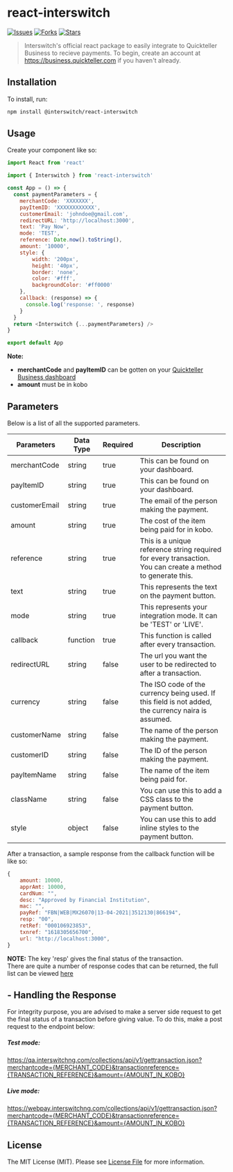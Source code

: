 # react-interswitch

[![Issues](	https://img.shields.io/github/issues/techquest/isw-react-sdk)](https://github.com/techquest/isw-react-sdk/issues)
[![Forks](	https://img.shields.io/github/forks/techquest/isw-react-sdk)](https://github.com/techquest/isw-react-sdk/network/members)
[![Stars](	https://img.shields.io/github/stars/techquest/isw-laravel-sdk)](https://github.com/techquest/isw-react-sdk/stargazers)

> Interswitch's official react package to easily integrate to Quickteller Business to recieve payments.
To begin, create an account at https://business.quickteller.com if you haven't already.

## Installation
To install, run:
```bash
npm install @interswitch/react-interswitch
```

## Usage
Create your component like so:
```js
import React from 'react'

import { Interswitch } from 'react-interswitch'

const App = () => {
  const paymentParameters = {
    merchantCode: 'XXXXXXX',
    payItemID: 'XXXXXXXXXXXX',
    customerEmail: 'johndoe@gmail.com',
    redirectURL: 'http://localhost:3000',
    text: 'Pay Now',
    mode: 'TEST',
    reference: Date.now().toString(),
    amount: '10000',
    style: {
        width: '200px',
        height: '40px',
        border: 'none',
        color: '#fff',
        backgroundColor: '#ff0000'
    },
    callback: (response) => {
      console.log('response: ', response)
    }
  }
  return <Interswitch {...paymentParameters} />
}

export default App
```
**Note:**
 - **merchantCode** and **payItemID** can be gotten on your [Quickteller Business dashboard](https://business.quickteller.com/developertools)
 - **amount** must be in kobo



## Parameters
Below is a list of all the supported parameters.

| Parameters           | Data Type                 | Required | Description                                                                                                                                                                                                                                         |
|----------------------|---------------------------|----------|-----------------------------------------------------------------------------------------------------------------------------------------------------------------------------------------------------------------------------------------------------|
| merchantCode         | string                   | true     | This can be found on your dashboard.
| payItemID            | string                   |  true    | This can be found on your dashboard.
| customerEmail        | string                   | true     | The email of the person making the payment.                                                                                                                                                                                                         |
| amount               | string                    | true     | The cost of the item being paid for in kobo.                                                                                                                                                                                                        |
| reference | string                    | true    | This is a unique reference string required for every transaction. You can create a method to generate this. |
| text      | string                    |  true   |  This represents the text on the payment button.
| mode      | string                    | true    | This represents your integration mode. It can be 'TEST' or 'LIVE'.
| callback  | function                  | true    | This function is called after every transaction.
| redirectURL | string                  | false   | The url you want the user to be redirected to after a transaction.
| currency             | string                    | false    | The ISO code of the currency being used. If this field is not added, the currency naira is assumed.                                                                                                                                                 |
| customerName         | string                    | false    | The name of the person making the payment.                                                                                                                                                                                                          |
| customerID           | string                    | false    | The ID of the person making the payment.                                                                                                                                                                                                            |
|payItemName            | string                    | false   | The name of the item being paid for. |                                                                                   |                                                                                     |
| className             | string                    | false   | You can use this to add a CSS class to the payment button.
|  style                | object                    | false    | You can use this to add inline styles to the payment button.

After a transaction, a sample response from the callback function will be like so:
```js
{
    amount: 10000,
    apprAmt: 10000,
    cardNum: "",
    desc: "Approved by Financial Institution",
    mac: "",
    payRef: "FBN|WEB|MX26070|13-04-2021|3512130|866194",
    resp: "00",
    retRef: "000106923853",
    txnref: "1618305656700",
    url: "http://localhost:3000",
}
```
**NOTE:**
The key 'resp' gives the final status of the transaction.  
There are quite a number of response codes that can be returned, the full list can be viewed [here](https://sandbox.interswitchng.com/docbase/docs/webpay/response-codes/)

## - Handling the Response 
For integrity purpose, you are advised to make a server side request to get the final status of a transaction before giving value.
To do this, make a post request to the endpoint below:
##### Test mode: #####
https://qa.interswitchng.com/collections/api/v1/gettransaction.json?merchantcode={MERCHANT_CODE}&transactionreference={TRANSACTION_REFERENCE}&amount={AMOUNT_IN_KOBO}
##### Live mode: #####
https://webpay.interswitchng.com/collections/api/v1/gettransaction.json?merchantcode={MERCHANT_CODE}&transactionreference={TRANSACTION_REFERENCE}&amount={AMOUNT_IN_KOBO}



 ## License 
The MIT License (MIT). Please see [License File](LICENSE.md) for more information.







